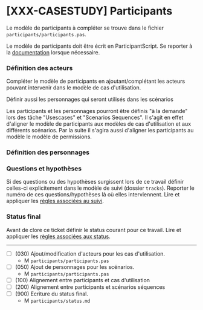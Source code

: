 [XXX-CASESTUDY] Participants
===========================================================

Le modèle de participants à compléter se trouve dans le fichier
``participants/participants.pas``.

Le modèle de participants doit être écrit en ParticipantScript.
Se reporter à la [documentation](https://modelscript.readthedocs.io/en/latest/scripts/participants/index.html) lorsque nécessaire.

### Définition des acteurs

Compléter le modèle de participants en ajoutant/complétant
les acteurs pouvant intervenir dans le modèle de cas d'utilisation.

Définir aussi les personnages qui seront utilisés dans les scénarios

Les participants et les personnages pourront être définis "à la demande"
lors des tâche "Usescases" et "Scenarios Sequences". 
Il s'agit en effet d'aligner le modèle de participants aux modèles de
cas d'utilisation et aux différents scénarios. Par la suite il s'agira 
aussi d'aligner les participants au modèle le modèle de permissions.

### Définition des personnages

### Questions et hypothèses

Si des questions ou des hypothèses surgissent lors de ce travail
définir celles-ci explicitement dans le modèle de suivi
(dossier ``tracks``). Reporter le numéro de ces questions/hypothèses
là où elles interviennent. Lire et appliquer les [règles associées au suivi](https://modelscript.readthedocs.io/en/latest/scripts/tracks/index.html#rules). 
 
### Status final

Avant de clore ce ticket définir le status courant pour ce travail. Lire et appliquer les [règles associées aux status](https://modelscript.readthedocs.io/en/latest/methods/status.html#rules).
________

- [ ] (030) Ajout/modification d'acteurs pour les cas d'utilisation.
    - M ``participants/participants.pas``
- [ ] (050) Ajout de personnages pour les scénarios.
    - M ``participants/participants.pas``
- [ ] (100) Alignement entre participants et cas d'utilisation
- [ ] (200) Alignement entre participants et scénarios séquences
- [ ] (900) Ecriture du status final.
    - M ``participants/status.md``

    
